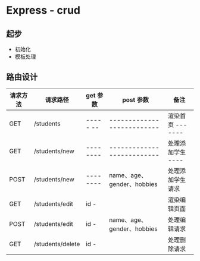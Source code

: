 # Express - crud

## 起步

- 初始化
- 模板处理

## 路由设计

| 请求方法  | 请求路径             | get 参数 | post 参数 | 备注 |
|----------|--------------      |--------|---------------------------|---------------|
| GET      | /students          |----- --| --------------------------| 渲染首页 -------|
| GET      | /students/new      |--------| --------------------------| 处理添加学生 ----|
| POST     | /students/new      |--------| name、age、gender、hobbies | 处理添加学生请求 |
| GET      | /students/edit     |id     -|                           | 渲染编辑页面  |
| POST     | /students/edit     |id     -| name、age、gender、hobbies | 处理编辑请求  |
| GET      | /students/delete   |id     -|                           | 处理删除请求  |